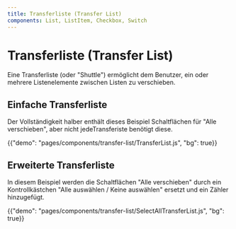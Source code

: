 ```yaml
---
title: Transferliste (Transfer List)
components: List, ListItem, Checkbox, Switch
---
```


# Transferliste (Transfer List)

<p class="description">Eine Transferliste (oder "Shuttle") ermöglicht dem Benutzer, ein oder mehrere Listenelemente zwischen Listen zu verschieben.</p>

## Einfache Transferliste

Der Vollständigkeit halber enthält dieses Beispiel Schaltflächen für "Alle verschieben", aber nicht jedeTransferiste benötigt diese.

{{"demo": "pages/components/transfer-list/TransferList.js", "bg": true}}

## Erweiterte Transferliste

In diesem Beispiel werden die Schaltflächen "Alle verschieben" durch ein Kontrollkästchen "Alle auswählen / Keine auswählen" ersetzt und ein Zähler hinzugefügt.

{{"demo": "pages/components/transfer-list/SelectAllTransferList.js", "bg": true}}